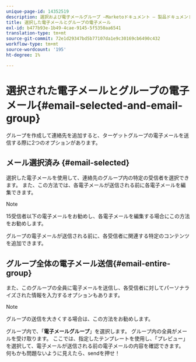 ```yaml
---
unique-page-id: 14352519
description: 選択および電子メールグループ —Marketoドキュメント — 製品ドキュメント
title: 選択した電子メールとグループの電子メール
exl-id: b477b93e-1b49-4cae-9145-5f5350aa6541
translation-type: tm+mt
source-git-commit: 72e1d29347bd5b77107da1e9c30169cb6490c432
workflow-type: tm+mt
source-wordcount: '195'
ht-degree: 1%

---
```


# 選択された電子メールとグループの電子メール{#email-selected-and-email-group}

グループを作成して連絡先を追加すると、ターゲットグループの電子メールを送信する際に2つのオプションがあります。

## メール選択済み {#email-selected}

選択した電子メールを使用して、連絡先のグループ内の特定の受信者を選択できます。 また、この方法では、各電子メールが送信される前に各電子メールを編集できます。

>[!NOTE]
>
>15受信者以下の電子メールをお勧めし、各電子メールを編集する場合にこの方法をお勧めします。

グループの電子メールが送信される前に、各受信者に関連する特定のコンテンツを追加できます。

## グループ全体の電子メール送信{#email-entire-group}

また、このグループの全員に電子メールを送信し、各受信者に対してパーソナライズされた情報を入力するオプションもあります。

>[!NOTE]
>
>グループの送信を大きくする場合は、この方法をお勧めします。

グループ内で、「**電子メールグループ**」を選択します。 グループ内の全員がメールを受け取ります。  ここでは、指定したテンプレートを使用し、「プレビュー」を選択して、電子メールが送信される前の電子メールの内容を確認できます。 何もかも問題ないように見えたら、sendを押せ！
